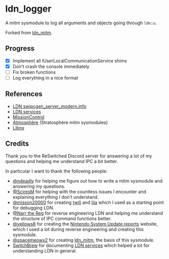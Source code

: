 # ldn_logger

A mitm sysmodule to log all arguments and objects going through `ldn:u`.

Forked from [ldn_mitm](https://github.com/spacemeowx2/ldn_mitm).

## Progress

- [x] Implement all IUserLocalCommunicationService shims
- [x] Don't crash the console immediately
- [ ] Fix broken functions
- [ ] Log everything in a nice format

## References

- [LDN swipcgen_server_modern.info](https://yls8.mtheall.com/ninupdates/sysupdatedl/autodl_sysupdates/2022-03-22_00-05-06-hac/0100000000000018/ALL/v939525336/swipcgen_server_modern.info)
- [LDN services](https://switchbrew.org/wiki/LDN_services)
- [MissionControl](https://github.com/ndeadly/MissionControl)
- [Atmosphère](https://github.com/Atmosphere-NX/Atmosphere) (Stratosphère mitm sysmodules)
- [Libnx](https://switchbrew.github.io/libnx/ldn_8h.html)

## Credits

Thank you to the ReSwitched Discord server for answering a lot of my questions and helping me understand IPC a bit better.

In particular I want to thank the following people:

- [@ndeadly](https://github.com/ndeadly) for helping me figure out how to write a mitm sysmodule and answering my questions.
- [@SciresM](https://github.com/SciresM) for helping with the countless issues I encounter and explaining everything I don't understand.
- [@misson20000](https://github.com/misson20000) for creating [twili](https://github.com/misson20000/twili) and [ilia](https://github.com/misson20000/ilia) which I used as a starting point for debugging LDN.
- [@Narr the Reg](https://github.com/german77) for reverse engineering LDN and helping me understand the structure of IPC command functions better.
- [@yellows8](https://github.com/yellows8) for creating the [Nintendo System Update reports](https://yls8.mtheall.com/) website, which I used a lot during reverse engineering and creating this sysmodule.
- [@spacemeowx2](https://github.com/spacemeowx2/) for creating [ldn_mitm](https://github.com/spacemeowx2/ldn_mitm), the basis of this sysmodule.
- [SwitchBrew](https://switchbrew.org/wiki/Main_Page) for documenting [LDN services](https://switchbrew.org/wiki/LDN_services) which helped a lot for understanding LDN in general.
